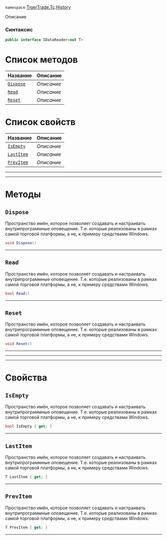 
`namespace` [TigerTrade.Tc](../../TigerTrade.Tc.md).[History](../../TigerTrade.Tc/History.md)


Описание

### Синтаксис
```csharp
public interface IDataReader<out T>
```


# Список методов
| Название | Описание |
| --- | --- |
| [`Dispose`](#Dispose-m) | *Описание* |
| [`Read`](#Read-m) | *Описание* |
| [`Reset`](#Reset-m) | *Описание* |

# Список свойств
| Название | Описание |
| --- | --- |
| [`IsEmpty`](#IsEmpty-p) | *Описание* |
| [`LastItem`](#LastItem-p) | *Описание* |
| [`PrevItem`](#PrevItem-p) | *Описание* |





***  
***  
# Методы

## `Dispose`<a href="Dispose-m" id="Dispose-m"></a>
Пространство имён, которое позволяет создавать и настраивать внутрипрограммные оповещение. Т.е. которые реализованы в рамках самой торговой платформы, а не, к примеру средствами Windows.

```csharp
void Dispose()
```

***  

## `Read`<a href="Read-m" id="Read-m"></a>
Пространство имён, которое позволяет создавать и настраивать внутрипрограммные оповещение. Т.е. которые реализованы в рамках самой торговой платформы, а не, к примеру средствами Windows.

```csharp
bool Read()
```

***  

## `Reset`<a href="Reset-m" id="Reset-m"></a>
Пространство имён, которое позволяет создавать и настраивать внутрипрограммные оповещение. Т.е. которые реализованы в рамках самой торговой платформы, а не, к примеру средствами Windows.

```csharp
void Reset()
```

***  
***  
 ***  
# Свойства

## `IsEmpty`<a href="IsEmpty-p" id="IsEmpty-p"></a>
Пространство имён, которое позволяет создавать и настраивать внутрипрограммные оповещение. Т.е. которые реализованы в рамках самой торговой платформы, а не, к примеру средствами Windows.

```csharp
bool IsEmpty { get; }
```  
***

## `LastItem`<a href="LastItem-p" id="LastItem-p"></a>
Пространство имён, которое позволяет создавать и настраивать внутрипрограммные оповещение. Т.е. которые реализованы в рамках самой торговой платформы, а не, к примеру средствами Windows.

```csharp
T LastItem { get; }
```  
***

## `PrevItem`<a href="PrevItem-p" id="PrevItem-p"></a>
Пространство имён, которое позволяет создавать и настраивать внутрипрограммные оповещение. Т.е. которые реализованы в рамках самой торговой платформы, а не, к примеру средствами Windows.

```csharp
T PrevItem { get; }
```  
***

